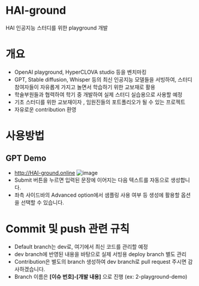 # HAI-ground
HAI 인공지능 스터디를 위한 playground 개발

# 개요
- OpenAI playground, HyperCLOVA studio 등을 벤치마킹
- GPT, Stable diffusion, Whisper 등의 최신 인공지능 모델들을 서빙하여, 스터디 참여자들이 자유롭게 가지고 놀면서 학습하기 위한 교보재로 활용
- 학술부원들과 협력하여 학기 중 개발하여 실제 스터디 실습용으로 사용할 예정
- 기초 스터디를 위한 교보재이자 , 임원진들의 포트폴리오가 될 수 있는 프로젝트
- 자유로운 contribution 환영

# 사용방법
## GPT Demo
- http://HAI-ground.online
![image](https://user-images.githubusercontent.com/44901828/222914872-18348bd6-5cc2-49aa-b3ec-3c856739c598.png)
- Submit 버튼을 누르면 입력된 문장에 이어지는 다음 텍스트를 자동으로 생성합니다.
- 좌측 사이드바의 Advanced option에서 샘플링 사용 여부 등 생성에 활용할 옵션을 선택할 수 있습니다.

# Commit 및 push 관련 규칙
- Default branch는 dev로, 여기에서 최신 코드를 관리할 예정
- dev branch에 반영된 내용을 바탕으로 실제 서빙용 deploy branch 별도 관리
- Contribution은 별도의 branch 생성하여 dev branch로 pull request 주시면 감사하겠습니다.
- Branch 이름은 **[이슈 번호]-[개발 내용]** 으로 진행 (ex: 2-playground-demo)
